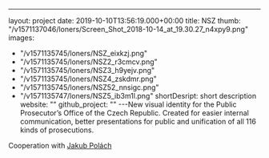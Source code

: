 ---
layout: project
date: 2019-10-10T13:56:19.000+00:00
title: NSZ
thumb: "/v1571137046/loners/Screen_Shot_2018-10-14_at_19.30.27_n4xpy9.png"
images:
  - "/v1571135745/loners/NSZ_eixkzj.png"
  - "/v1571135745/loners/NSZ2_r3cmcv.png"
  - "/v1571135745/loners/NSZ3_h9yejv.png"
  - "/v1571135745/loners/NSZ4_zskdmr.png"
  - "/v1571135745/loners/NSZ52_nnsigc.png"
  - "/v1571135747/loners/NSZ5_ib3m1l.png"
shortDesript: short description
website: ""
github_project: ""
---New visual identity for the Public Prosecutor’s Office of the Czech Republic. Created for easier internal communication, better presentations for public and unification of all 116 kinds of prosecutions.

Cooperation with [Jakub Polách](https://www.instagram.com/disscourse/)
